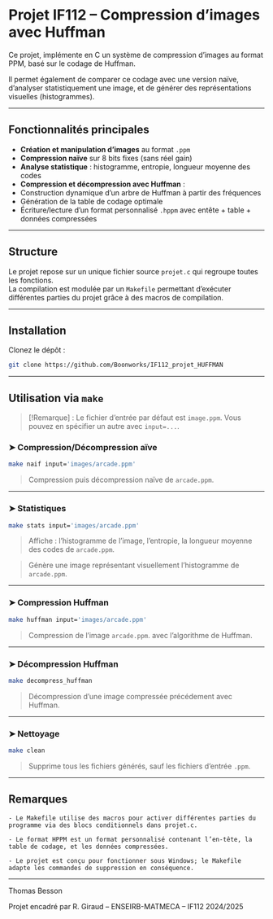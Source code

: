 # Projet IF112 – Compression d’images avec Huffman

Ce projet, implémente en C un système de compression d’images au format PPM, basé sur le codage de Huffman.

Il permet également de comparer ce codage avec une version naïve, d’analyser statistiquement une image, et de générer des représentations visuelles (histogrammes).

---

## Fonctionnalités principales

-  **Création et manipulation d’images** au format `.ppm`
-  **Compression naïve** sur 8 bits fixes (sans réel gain)
-  **Analyse statistique** : histogramme, entropie, longueur moyenne des codes
-  **Compression et décompression avec Huffman** :
  - Construction dynamique d’un arbre de Huffman à partir des fréquences
  - Génération de la table de codage optimale
  - Écriture/lecture d’un format personnalisé `.hppm` avec entête + table + données compressées

---

## Structure

Le projet repose sur un unique fichier source `projet.c` qui regroupe toutes les fonctions.  
La compilation est modulée par un `Makefile` permettant d’exécuter différentes parties du projet grâce à des macros de compilation.

---
## Installation

Clonez le dépôt :

   ```bash
   git clone https://github.com/Boonworks/IF112_projet_HUFFMAN
  ```

---

## Utilisation via `make`

> [!Remarque] : Le fichier d’entrée par défaut est `image.ppm`. Vous pouvez en spécifier un autre avec `input=...`.


### ➤ Compression/Décompression aïve

```bash
make naif input='images/arcade.ppm'
```
> Compression puis décompression naïve de `arcade.ppm`.

---

###  ➤ Statistiques

```bash
make stats input='images/arcade.ppm'
```
> Affiche : l’histogramme de l’image, l’entropie, la longueur moyenne des codes de `arcade.ppm`.

> Génère une image représentant visuellement l’histogramme de `arcade.ppm`.

---

###  ➤ Compression Huffman

```bash
make huffman input='images/arcade.ppm'
```
> Compression de l’image `arcade.ppm`. avec l’algorithme de Huffman.

---

###  ➤ Décompression Huffman

```bash
make decompress_huffman
```
> Décompression d’une image compressée précédement avec Huffman.

---

###  ➤ Nettoyage

```bash
make clean
```
> Supprime tous les fichiers générés, sauf les fichiers d’entrée `.ppm`.

---

## Remarques

    - Le Makefile utilise des macros pour activer différentes parties du programme via des blocs conditionnels dans projet.c.

    - Le format HPPM est un format personnalisé contenant l’en-tête, la table de codage, et les données compressées.

    - Le projet est conçu pour fonctionner sous Windows; le Makefile adapte les commandes de suppression en conséquence.


---
Thomas Besson

Projet encadré par R. Giraud – ENSEIRB-MATMECA – IF112 2024/2025